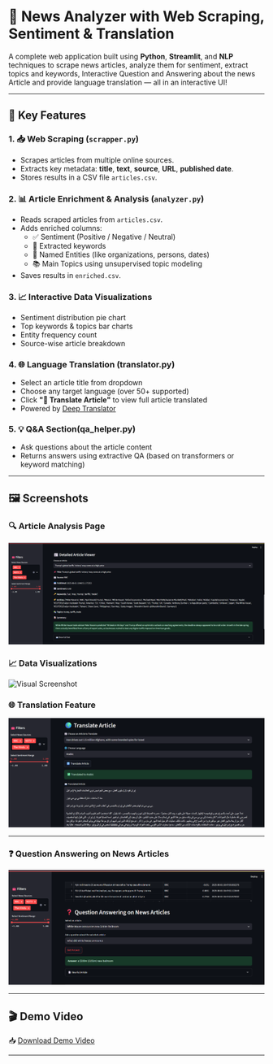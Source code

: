 # 📰 News Analyzer with Web Scraping, Sentiment & Translation

A complete web application built using **Python**, **Streamlit**, and **NLP** techniques to scrape news articles, analyze them for sentiment, extract topics and keywords, Interactive Question and Answering about the news Article  and provide language translation — all in an interactive UI!

---

## 🎯 Key Features

### 1. 📥 Web Scraping (`scrapper.py`)
- Scrapes articles from multiple online sources.
- Extracts key metadata: **title**, **text**, **source**, **URL**, **published date**.
- Stores results in a CSV file `articles.csv`.

### 2. 📊 Article Enrichment & Analysis (`analyzer.py`)
- Reads scraped articles from `articles.csv`.
- Adds enriched columns:
  - ✅ Sentiment (Positive / Negative / Neutral)
  - 🔑 Extracted keywords
  - 🧠 Named Entities (like organizations, persons, dates)
  - 📚 Main Topics using unsupervised topic modeling
- Saves results in `enriched.csv`.

### 3. 📈 Interactive Data Visualizations
- Sentiment distribution pie chart
- Top keywords & topics bar charts
- Entity frequency count
- Source-wise article breakdown

### 4. 🌐 Language Translation (translator.py)
- Select an article title from dropdown
- Choose any target language (over 50+ supported)
- Click **"🔁 Translate Article"** to view full article translated
- Powered by [Deep Translator](https://pypi.org/project/deep-translator/)

### 5. 💡 Q&A Section(qa_helper.py) 
- Ask questions about the article content
- Returns answers using extractive QA (based on transformers or keyword matching)

---

## 🖼️ Screenshots

### 🔍 Article Analysis Page  
![Analysis Screenshot](screenshots/analysis.png)

### 📈 Data Visualizations  
![Visual Screenshot](screenshots/visuals.png)

### 🌐 Translation Feature  
![Translation Screenshot](screenshots/translation.png)

---
### ❓ Question Answering on News Articles
![Translation Screenshot](screenshots/qa.png)

---

## 🎬 Demo Video

📥 [Download Demo Video](videos/demo.mp4)

---



